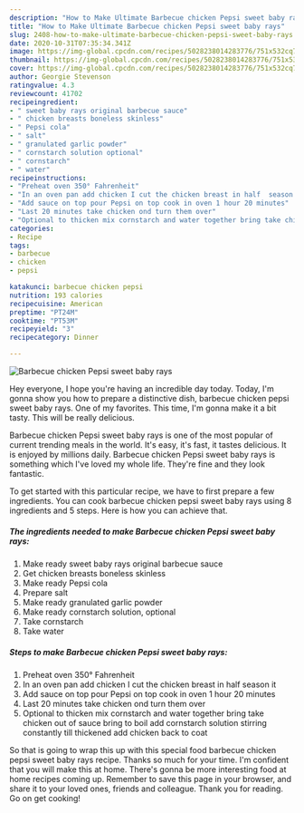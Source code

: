 ```yaml
---
description: "How to Make Ultimate Barbecue chicken Pepsi sweet baby rays"
title: "How to Make Ultimate Barbecue chicken Pepsi sweet baby rays"
slug: 2408-how-to-make-ultimate-barbecue-chicken-pepsi-sweet-baby-rays
date: 2020-10-31T07:35:34.341Z
image: https://img-global.cpcdn.com/recipes/5028238014283776/751x532cq70/barbecue-chicken-pepsi-sweet-baby-rays-recipe-main-photo.jpg
thumbnail: https://img-global.cpcdn.com/recipes/5028238014283776/751x532cq70/barbecue-chicken-pepsi-sweet-baby-rays-recipe-main-photo.jpg
cover: https://img-global.cpcdn.com/recipes/5028238014283776/751x532cq70/barbecue-chicken-pepsi-sweet-baby-rays-recipe-main-photo.jpg
author: Georgie Stevenson
ratingvalue: 4.3
reviewcount: 41702
recipeingredient:
- " sweet baby rays original barbecue sauce"
- " chicken breasts boneless skinless"
- " Pepsi cola"
- " salt"
- " granulated garlic powder"
- " cornstarch solution optional"
- " cornstarch"
- " water"
recipeinstructions:
- "Preheat oven 350° Fahrenheit"
- "In an oven pan add chicken I cut the chicken breast in half  season it"
- "Add sauce on top pour Pepsi on top cook in oven 1 hour 20 minutes"
- "Last 20 minutes take chicken ond turn them over"
- "Optional to thicken mix cornstarch and water together bring take chicken out of sauce bring to boil add cornstarch solution stirring constantly till thickened add chicken back to coat"
categories:
- Recipe
tags:
- barbecue
- chicken
- pepsi

katakunci: barbecue chicken pepsi 
nutrition: 193 calories
recipecuisine: American
preptime: "PT24M"
cooktime: "PT53M"
recipeyield: "3"
recipecategory: Dinner

---
```



![Barbecue chicken Pepsi sweet baby rays](https://img-global.cpcdn.com/recipes/5028238014283776/751x532cq70/barbecue-chicken-pepsi-sweet-baby-rays-recipe-main-photo.jpg)

Hey everyone, I hope you're having an incredible day today. Today, I'm gonna show you how to prepare a distinctive dish, barbecue chicken pepsi sweet baby rays. One of my favorites. This time, I'm gonna make it a bit tasty. This will be really delicious.



Barbecue chicken Pepsi sweet baby rays is one of the most popular of current trending meals in the world. It's easy, it's fast, it tastes delicious. It is enjoyed by millions daily. Barbecue chicken Pepsi sweet baby rays is something which I've loved my whole life. They're fine and they look fantastic.


To get started with this particular recipe, we have to first prepare a few ingredients. You can cook barbecue chicken pepsi sweet baby rays using 8 ingredients and 5 steps. Here is how you can achieve that.

<!--inarticleads1-->

##### The ingredients needed to make Barbecue chicken Pepsi sweet baby rays:

1. Make ready  sweet baby rays original barbecue sauce
1. Get  chicken breasts boneless skinless
1. Make ready  Pepsi cola
1. Prepare  salt
1. Make ready  granulated garlic powder
1. Make ready  cornstarch solution, optional
1. Take  cornstarch
1. Take  water




<!--inarticleads2-->

##### Steps to make Barbecue chicken Pepsi sweet baby rays:

1. Preheat oven 350° Fahrenheit
1. In an oven pan add chicken I cut the chicken breast in half  season it
1. Add sauce on top pour Pepsi on top cook in oven 1 hour 20 minutes
1. Last 20 minutes take chicken ond turn them over
1. Optional to thicken mix cornstarch and water together bring take chicken out of sauce bring to boil add cornstarch solution stirring constantly till thickened add chicken back to coat




So that is going to wrap this up with this special food barbecue chicken pepsi sweet baby rays recipe. Thanks so much for your time. I'm confident that you will make this at home. There's gonna be more interesting food at home recipes coming up. Remember to save this page in your browser, and share it to your loved ones, friends and colleague. Thank you for reading. Go on get cooking!
